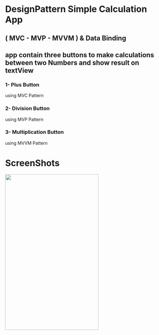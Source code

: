 # DesignPattern Simple Calculation App
## ( MVC - MVP - MVVM ) & Data Binding
## app contain three buttons to make calculations between two Numbers and show result on textView
### 1- Plus Button  
using MVC Pattern 
### 2- Division Button  
using MVP Pattern 
### 3- Multiplication Button  
using MVVM Pattern 
 # ScreenShots
  <img src="https://user-images.githubusercontent.com/43654412/101267525-4d694780-3762-11eb-9ade-859cdece09d0.PNG" width="300" height="500"  /> 
